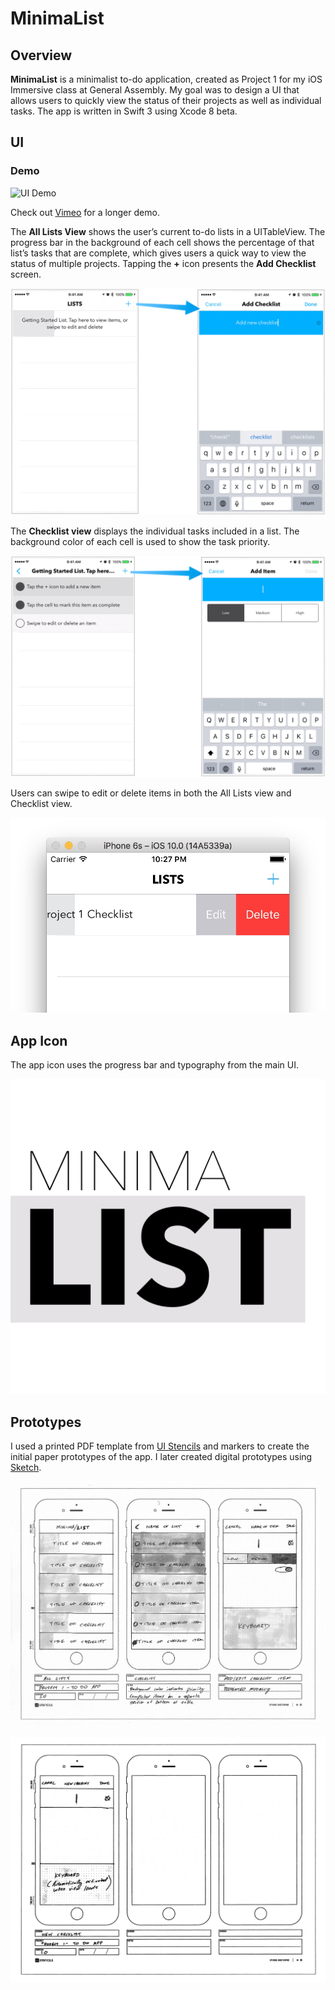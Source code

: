 # MinimaList

## Overview

**MinimaList** is a minimalist to-do application, created as Project 1 for my iOS Immersive class at General Assembly. My goal was to design a UI that allows users to quickly view the status of their projects as well as individual tasks. The app is written in Swift 3 using Xcode 8 beta.

## UI

### Demo

![](Assets/MinimaList-Recording.gif "UI Demo")

Check out [Vimeo](https://vimeo.com/user409534) for a longer demo.

The **All Lists View** shows the user’s current to-do lists in a UITableView. The progress bar in the background of each cell shows the percentage of that list’s tasks that are complete, which gives users a quick way to view the status of multiple projects. Tapping the **+** icon presents the **Add Checklist** screen.

![](Assets/screenshot1.png "All Lists View")

The **Checklist view** displays the individual tasks included in a list. The background color of each cell is used to show the task priority. 

![](Assets/screenshot2.png "Checklist")

Users can swipe to edit or delete items in both the All Lists view and Checklist view.

![](Assets/screenshot3.jpg "Swipe to edit/delete")


## App Icon

The app icon uses the progress bar and typography from the main UI.

![](/Assets/Alternate-Icon@2x.png "MinimaList app icon")

## Prototypes

I used a printed PDF template from [UI Stencils](http://www.uistencils.com "UI Stencils website") and markers to create the initial paper prototypes of the app. I later created digital prototypes using [Sketch](https://www.sketchapp.com "Sketch app website").

![](Assets/Minimalist-To-Do-App.jpg "MinimaList UI sketches")

![](Assets/Minimalist-To-Do-App-1.jpg "MinimaList app - New Checklist screen")
